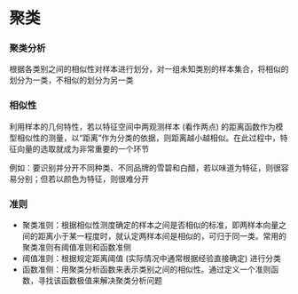 # 聚类

### 聚类分析

根据各类别之间的相似性对样本进行划分，对一组未知类别的样本集合，将相似的划分为一类，不相似的划分为另一类

### 相似性

利用样本的几何特性，若以特征空间中两观测样本 (看作两点) 的距离函数作为模型相似性的测量，以“距离”作为分类的依据，则距离越小越相似。在此过程中，特征向量的选取就成为非常重要的一个环节

例如：要识别并分开不同种类、不同品牌的雪碧和白醋，若以味道为特征，则很容易分别；但若以颜色为特征，则很难分开

### 准则

- 聚类准则：根据相似性测度确定的样本之间是否相似的标准，即两样本向量之间的距离小于某一程度时，就认定两样本间是相似的，可归于同一类。常用的聚类准则有阈值准则和函数准侧
- 阈值准则：根据规定距离阈值 (实际情况中通常根据经验直接确定) 进行分类
- 函数准侧：用聚类分析函数来表示类别之间的相似性。通过定义一个准则函数，寻找该函数极值来解决聚类分析问题

